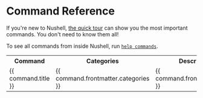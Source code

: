 # Command Reference

If you're new to Nushell, [the quick tour](/book/quick_tour.md) can show you the most important commands. You don't need to know them all!

To see all commands from inside Nushell, run [`help commands`](/commands/docs/help.md).

<script>
  import pages from '@temp/pages'
  export default {
    computed: {
      commands() {
        return pages
          .filter(p => p.path.indexOf('/commands/docs/') >= 0)
          .sort((a,b) => (a.title > b.title) ? 1 : ((b.title > a.title) ? -1 : 0));
      }
    }
  }
</script>

<table>
  <tr>
    <th>Command</th>
    <th>Categories</th>
    <th>Description</th>
    <th>Feature</th>
  </tr>
  <tr v-for="command in commands">
   <td><a :href="command.path">{{ command.title }}</a></td>
   <td style="white-space: pre-wrap;">{{ command.frontmatter.categories }}</td>
   <td style="white-space: pre-wrap;">{{ command.frontmatter.usage }}</td>
   <td style="white-space: pre-wrap;">{{ command.frontmatter.feature }}</td>
  </tr>
</table>

